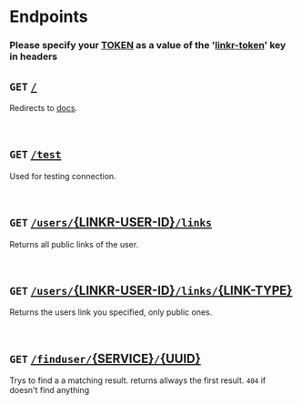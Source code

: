 # Endpoints

### Please specify your <u>TOKEN</u> as a value of the '<u>linkr-token</u>' key in headers

## **`GET`** [`/`](https://www.docs.linkrbot.com)

Redirects to [docs](https://www.docs.linkrbot.com).

<br>

## **`GET`** [`/test`](https://www.api.linkrbot.com/test)

Used for testing connection.

<br>

## **`GET`** [`/users/`{<u>LINKR-USER-ID</u>}`/links`](https://www.api.linkrbot.com/users/LINKR-USER-ID/links)

Returns all public links of the user.

<br>

## **`GET`** [`/users/`{<u>LINKR-USER-ID</u>}`/links/`{<u>LINK-TYPE</u>}](https://www.api.linkrbot.com/users/LINKR-USER-ID/links/LINK-TYPE)

Returns the users link you specified, only public ones.

<br>

## **`GET`** [`/finduser/`{<u>SERVICE</u>}`/`{<u>UUID</u>}](https://www.api.linkrbot.com/users/LINKR-USER-ID/links/LINK-TYPE)

Trys to find a a matching result. returns allways the first result. `404` if doesn't find anything

<br>